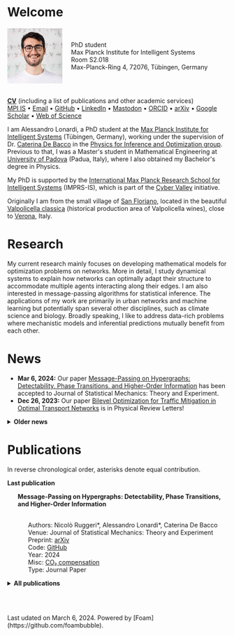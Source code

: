 # Welcome

<style>
  .container {
    display: flex;
    align-items: center; /* Vertically center-align items */
    justify-content: left; /* Horizontally center-align items */
    margin-top: 20px; /* Add some space from the top */
  }

  .content {
    margin-left: 20px; /* Add some space between image and text */
  }
  .no-bullet {
  list-style-type: none;
  }

  br.less-spacing {
    margin-bottom: 0.1em; /* Adjust as needed */
  }
</style>

<div class="container">
  <img style="float: left;" src="./files/alessandro.jpg" alt="profile" width="25%"/>
  <div class="content">
    <p>PhD student<br/>
    Max Planck Institute for Intelligent Systems<br/>
    Room S2.018<br/>
    Max-Planck-Ring 4, 72076, Tübingen, Germany</p>
  </div>
</div>
<div style="clear: both;"></div> <!-- Add this line to clear the floating elements -->
<br/>

<a href="../files/CV_ACTIVITIES_PUBLICATIONS.pdf" download><b>CV</b></a> (including a list of publications and other academic services) <br/>
[MPI IS](https://is.mpg.de/person/alonardi) • 
[Email](mailto:alessandro.lonardi@tuebingen.mpg.de) • 
[GitHub](https://github.com/aleable) • 
[LinkedIn](https://www.linkedin.com/in/alonardi/) • 
[Mastodon](https://datasci.social/@alonardi) • 
[ORCID](https://orcid.org/0000-0003-4866-8088) • 
[arXiv](https://arxiv.org/search/?query=Alessandro+Lonardi&searchtype=author&abstracts=show&order=-announced_date_first&size=50) • 
[Google Scholar](https://scholar.google.com/citations?user=KPLxOj0AAAAJ&hl=en&oi=ao) • 
[Web of Science](https://www.webofscience.com/wos/author/record/GYA-1831-2022)

I am Alessandro Lonardi, a PhD student at the <a href="https://is.mpg.de/">Max Planck Institute for Intelligent Systems</a> (Tübingen, Germany), working under the supervision of Dr. <a href="https://cdebacco.com/">Caterina De Bacco</a> in the <a href="https://is.mpg.de/employees?_=1598796063852&action=index&controller=employees&departments=pio&query=&utf8=\%E2\%9C\%93">Physics for Inference and Optimization group</a>. Previous to that, I was a Master's student in Mathematical Engineering at <a href="https://www.unipd.it/en/">University of Padova</a> (Padua, Italy), where I also obtained my Bachelor's degree in Physics.<br/>

My PhD is supported by the <a href="https://imprs.is.mpg.de">International Max Planck Research School for Intelligent Systems</a> (IMPRS-IS), which is part of the <a href="https://cyber-valley.de/en">Cyber Valley</a> initiative.

Originally I am from the small village of <a href="https://goo.gl/maps/LnPtj2FqxjT1W1pg6">San Floriano</a>, located in the beautiful <a href="https://it.wikipedia.org/wiki/Valpolicella_classica">Valpolicella classica</a> (historical production area of Valpolicella wines), close to <a href="https://en.wikipedia.org/wiki/Verona">Verona</a>, Italy.

<h1>Research</h1>

My current research mainly focuses on developing mathematical models for optimization problems on networks. More in detail, I study dynamical systems to explain how networks can optimally adapt their structure to accommodate multiple agents interacting along their edges. I am also interested in message-passing algorithms for statistical inference. The applications of my work are primarily in urban networks and machine learning but potentially span several other disciplines, such as climate science and biology. Broadly speaking, I like to address data-rich problems where mechanistic models and inferential predictions mutually benefit from each other.

<h1>News</h1>

* <b>Mar 6, 2024:</b> Our paper  <a href="https://arxiv.org/abs/2312.00708">Message-Passing on Hypergraphs: Detectability, Phase Transitions, and Higher-Order Information</a> has been accepted to Journal of Statistical Mechanics: Theory and Experiment.
* <b>Dec 26, 2023:</b> Our paper <a href="https://journals.aps.org/prl/abstract/10.1103/PhysRevLett.131.267401">Bilevel Optimization for Traffic Mitigation in Optimal Transport Networks</a> is in Physical Review Letters!
<details>
  <summary><b>Older news</b></summary>
<ul>

<br/><li><b>Dec 1, 2023:</b> A new preprint is in online: <a href="https://arxiv.org/abs/2312.00708">Message-Passing on Hypergraphs: Detectability, Phase Transitions, and Higher-Order Information</a>. As a symbolic compensation for the emissions generated by our numerical experiments, <a href="https://nickruggeri.github.io/">Nick</a> and I planted a <a href="https://www.treedom.net/en/user/nicolo-ruggeri-7568/trees/ZMG-8DNK">Hyper Mango</a> 🥭.</li>
<li><b>Oct 9, 2023:</b> I do not use Twitter anymore. My social media profiles are now <a href="https://datasci.social/@alonardi">@alonardi@datasci.social</a> on Mastodon, and <a href="https://www.linkedin.com/in/alonardi/">@alonardi</a> on LinkedIn.</li>
<li><b>June 28, 2023:</b> A new preprint is online: <a href="https://arxiv.org/abs/2306.16246">Bilevel Optimization for Traffic Mitigation in Optimal Transport Networks</a>.</li>
<li><b>July, 2023:</b> Two talks at <a href="https://netsci2023.wixsite.com/netsci2023">Netsci 2023</a>: Infrastructure adaptation and emergence of loops in network routing with time-dependent loads and Bilevel optimization for flow control in optimal transport networks.</li>
<li><b>Mar 9, 2023:</b> I gave a talk for the <a href="https://sites.google.com/view/netplace/home-page">NetPLACE Seminars</a> series.</li>
<li><b>Feb 3, 2023:</b> Our work <a href="https://journals.aps.org/pre/abstract/10.1103/PhysRevE.107.024302">Infrastructure adaptation and emergence of loops in network routing with time-dependent loads</a> is in Physical Review E!</li>
<li><b>Jan 20, 2023:</b> Our work <a href="https://www.frontiersin.org/articles/10.3389/fphy.2023.1089114/abstract">Immiscible Color Flows in Optimal Transport Networks for Image Classification</a> is in Frontiers in Physics! As a symbolic compensation for the emissions generated by our numerical experiments, <a href="https://diegoabt.github.io/">Diego</a> and I planted a <a href="https://www.treedom.net/en/page/register?id=49Z-KEWX">cocoa tree</a> 🌿.</li>
<li><b>May 6, 2022:</b> Our work <a href="https://www.nature.com/articles/s41598-022-11348-9">Multicommodity routing optimization for engineering networks</a> is in Scientific Reports!</li>
<li><b>May 4, 2022:</b> A new preprint is online: Immiscible Color Flows in Optimal Transport Networks for Image Classification.</li>
<li><b>Dec 21, 2021:</b> A new preprint is online: Infrastructure adaptation and emergence of loops in network routing with time-dependent loads.</li>
<li><b>Oct 13, 2021 - Feb 11, 2022:</b> I am a teaching assistant for the course of <a href="https://github.com/APMLA-2021/APMLA-WS_21-22_material">Advanced Probabilistic Machine Learning and Applications (2022)</a>, at <a href="https://uni-tuebingen.de/universitaet/">University of Tübingen</a>.</li>
<li><b>Oct 4, 2021:</b> Our work <a href="https://journals.aps.org/prresearch/abstract/10.1103/PhysRevResearch.3.043010">Designing optimal networks for multicommodity transport problem</a> is in Physical Review Research!</li>
<li><b>July 14, 2021:</b> Our work <a href="https://www.mdpi.com/1999-4893/14/7/189">Optimal Transport in Multilayer Networks for Traffic Flow Optimization</a> has just been published.</li>
<li><b>Apr 19, 2021 - July 31, 2021:</b> I was a teaching assistant for the course of Advanced Probabilistic Machine Learning and Applications (2021), at <a href="https://uni-tuebingen.de/universitaet/">University of Tübingen</a>.</li>
<li><b>Feb 12, 2021:</b> I joined the <a href="https://imprs.is.mpg.de">International Max Planck Research School for Intelligent Systems</a>!</li>
</ul>
</details>

<h1>Publications</h1>

In reverse chronological order, asterisks denote equal contribution.

<b>Last publication</b>

<ul class="no-bullet">
  <li><strong>Message-Passing on Hypergraphs: Detectability, Phase Transitions, and Higher-Order Information</strong></li><br class="less-spacing">
    <ul class="no-bullet">
      <li>Authors: Nicolò Ruggeri*, Alessandro Lonardi*, Caterina De Bacco</li>
      <li>Venue: Journal of Statistical Mechanics: Theory and Experiment</li>
      <li>Preprint: <a href="https://arxiv.org/abs/2312.00708">arXiv</a></li>
      <li>Code: <a href="https://github.com/nickruggeri/hypergraph-message-passing">GitHub</a></li>
      <li>Year: 2024</li>
      <li>Misc: <a href="https://www.treedom.net/en/user/nicolo-ruggeri-7568/trees/ZMG-8DNK">CO₂ compensation</a></li>
      <li>Type: Journal Paper</li>
    </ul>
</ul>

<details>
<summary><b>All publications</b></summary>

<br/><ul class="no-bullet">
  <li><strong>Bilevel Optimization for Traffic Mitigation in Optimal Transport Networks</strong></li><br class="less-spacing">
  <ul class="no-bullet">
  <li>Authors: Alessandro Lonardi, Caterina De Bacco</li>
  <li>Venue: <a href="https://journals.aps.org/prl/abstract/10.1103/PhysRevLett.131.267401">Physical Review Letters 131, 267401</a></li>
  <li>Preprint: <a href="https://arxiv.org/abs/2306.16246">arXiv</a></li>
  <li>Code: <a href="https://github.com/aleable/BROT">GitHub</a></li>
  <li>Year: 2023</li>
  <li>Type: Journal Paper</li>
  </ul>
</ul>

<ul class="no-bullet">
  <li><strong>Immiscible Color Flows in Optimal Transport Networks for Image Classification</strong></li><br class="less-spacing">
    <ul class="no-bullet">
      <li>Authors: Alessandro Lonardi*, Diego Baptista*, Caterina De Bacco</li>
      <li>Venue: <a href="https://www.frontiersin.org/articles/10.3389/fphy.2023.1089114/abstract">Frontiers in Physics 11:1089114</a></li>
      <li>Preprint: <a href="https://arxiv.org/abs/2205.02938">arXiv</a></li>
      <li>Code: <a href="https://github.com/aleable/MODI">GitHub</a></li>
      <li>Year: 2023</li>
      <li>Misc: <a href="https://github.com/aleable/MODI/blob/main/misc/POSTER_MODI.pdf">Poster</a>, <a href="https://www.treedom.net/en/page/register?id=49Z-KEWX">CO₂ compensation</a></li>
      <li>Type: Journal Paper</li>
    </ul>
</ul>

<ul class="no-bullet">
  <li><strong>Infrastructure adaptation and emergence of loops in network routing with time-dependent loads</strong></li><br class="less-spacing">
    <ul class="no-bullet">
      <li>Authors: Alessandro Lonardi, Enrico Facca, Mario Putti, Caterina De Bacco</li>
      <li>Venue: <a href="https://journals.aps.org/pre/abstract/10.1103/PhysRevE.107.024302">Physical Review E 107, 024302</a></li>
      <li>Preprint: <a href="https://arxiv.org/abs/2112.10620">arXiv</a></li>
      <li>Code: <a href="https://github.com/aleable/N-STARK">GitHub</a></li>
      <li>Year: 2023</li>
      <li>Type: Journal Paper</li>
    </ul>
</ul>

<ul class="no-bullet">
  <li><strong>Multicommodity routing optimization for engineering networks</strong></li><br class="less-spacing">
    <ul class="no-bullet">
      <li>Authors: Alessandro Lonardi, Mario Putti, Caterina De Bacco</li>
      <li>Venue: <a href="https://www.nature.com/articles/s41598-022-11348-9">Scientific Reports 12, 7474</a></li>
      <li>Preprint: <a href="https://arxiv.org/abs/2110.06171">arXiv</a></li>
      <li>Code: <a href="https://github.com/aleable/McOpt">GitHub</a></li>
      <li>Year: 2022</li>
      <li>Type: Journal Paper</li>
    </ul>
</ul>

<ul class="no-bullet">
  <li><strong>Optimal Transport in Multilayer Networks for Traffic Flow Optimization</strong></li><br class="less-spacing">
    <ul class="no-bullet">
      <li>Authors: Abdullahi Adinoyi Ibrahim, Alessandro Lonardi, Caterina De Bacco</li>
      <li>Venue: <a href="https://www.mdpi.com/1999-4893/14/7/189">Algorithms, 14(7), 189</a></li>
      <li>Preprint: <a href="https://arxiv.org/abs/2106.07202">arXiv</a></li>
      <li>Code: <a href="https://github.com/cdebacco/MultiOT">GitHub</a></li>
      <li>Year: 2021</li>
      <li>Type: Journal Paper</li>
    </ul>
</ul>

<ul class="no-bullet">
  <li><strong>Designing optimal networks for multicommodity transport problem</strong></li><br class="less-spacing">
    <ul class="no-bullet">
      <li>Authors: Alessandro Lonardi, Enrico Facca, Mario Putti, Caterina De Bacco</li>
      <li>Venue: <a href="https://link.aps.org/doi/10.1103/PhysRevResearch.3.043010">Physical Review Research 3, 043010</a></li>
      <li>Preprint: <a href="https://arxiv.org/abs/2010.14377">arXiv</a></li>
      <li>Code: <a href="https://github.com/aleable/McOpt">GitHub</a></li>
      <li>Year: 2021</li>
      <li>Type: Journal Paper</li>
    </ul>
</ul>

</details>

<p>
<br/>
<script src="https://climateclock.world/widget-v2.js" async></script>
<climate-clock/>
</p>

<br/>
Last udated on March 6, 2024.
Powered by [Foam](https://github.com/foambubble).